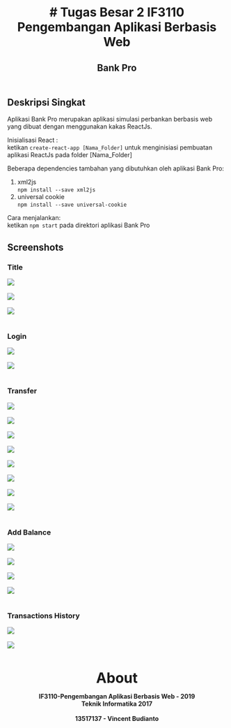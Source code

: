 <h1 align="center">
    <b>
        <br>
        # Tugas Besar 2 IF3110 Pengembangan Aplikasi Berbasis Web
        <br>
    </b>
</h1>

<h2 align="center">
    <b>
        Bank Pro
        <br>
        <br>
    </b>
</h2>

## Deskripsi Singkat
Aplikasi Bank Pro merupakan aplikasi simulasi perbankan berbasis web yang dibuat dengan menggunakan kakas ReactJs.

Inisialisasi React :<br>
ketikan ```create-react-app [Nama_Folder]``` untuk menginisiasi pembuatan aplikasi ReactJs pada folder [Nama_Folder]

Beberapa dependencies tambahan yang dibutuhkan oleh aplikasi Bank Pro:
1. xml2js <br>
```npm install --save xml2js```
2. universal cookie <br>
```npm install --save universal-cookie```

Cara menjalankan:<br>
ketikan ```npm start``` pada direktori aplikasi Bank Pro

## Screenshots

### Title

![](screenshots/title1.png)
<br>
<br>
![](screenshots/title2.png)
<br>
<br>
![](screenshots/title3.png)
<br>
<br>

### Login

![](screenshots/login1.png)
<br>
<br>
![](screenshots/login2.png)
<br>
<br>

### Transfer

![](screenshots/transfer1.png)
<br>
<br>
![](screenshots/transfer2.png)
<br>
<br>
![](screenshots/transfer3.png)
<br>
<br>
![](screenshots/transfer4.png)
<br>
<br>
![](screenshots/transfer5.png)
<br>
<br>
![](screenshots/transfer6.png)
<br>
<br>
![](screenshots/transfer7.png)
<br>
<br>
![](screenshots/transfer8.png)
<br>
<br>

### Add Balance

![](screenshots/addBalance1.png)
<br>
<br>
![](screenshots/addBalance2.png)
<br>
<br>
![](screenshots/addBalance3.png)
<br>
<br>
![](screenshots/addBalance4.png)
<br>
<br>

### Transactions History

![](screenshots/transactionsHistory1.png)
<br>
<br>
![](screenshots/transactionsHistory2.png)
<br>
<br>

<p align="center">
    <b>
        <br>
        <font size="6">
            About
        </font>
    </b>
</p>

<p align="center">
    <b>
        IF3110-Pengembangan Aplikasi Berbasis Web - 2019
        <br>
        Teknik Informatika 2017
        <br>
        <br>
        13517137 - Vincent Budianto
    </b>
</p>